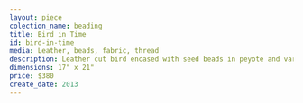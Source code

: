 ```yaml
---
layout: piece
colection_name: beading
title: Bird in Time
id: bird-in-time
media: Leather, beads, fabric, thread
description: Leather cut bird encased with seed beads in peyote and various beading stitches, quilted, fabric matted in glassed maple frame 2" in depth.
dimensions: 17" x 21"
price: $380
create_date: 2013
---
```

